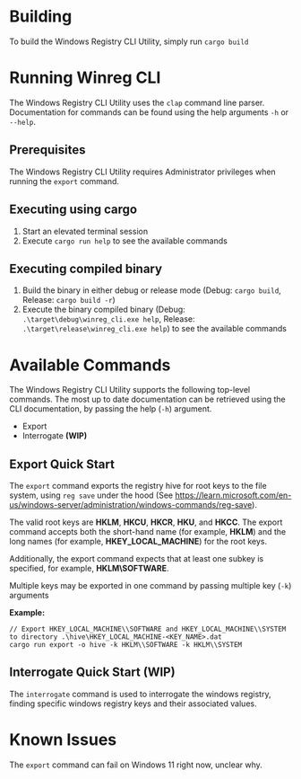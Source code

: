 # Building
To build the Windows Registry CLI Utility, simply run `cargo build`

# Running Winreg CLI
The Windows Registry CLI Utility uses the `clap` command line parser. Documentation for commands can be found using the help arguments `-h` or `--help`.

## Prerequisites
The Windows Registry CLI Utility requires Administrator privileges when running the `export` command.

## Executing using cargo
1. Start an elevated terminal session
2. Execute `cargo run help` to see the available commands

## Executing compiled binary
1. Build the binary in either debug or release mode (Debug: `cargo build`, Release: `cargo build -r`)
2. Execute the binary compiled binary (Debug: `.\target\debug\winreg_cli.exe help`, Release: `.\target\release\winreg_cli.exe help`) to see the available commands

# Available Commands

The Windows Registry CLI Utility supports the following top-level commands. The most up to date documentation can be retrieved using the CLI documentation, by passing the help (`-h`) argument.
* Export
* Interrogate **(WIP)**

## Export Quick Start
The `export` command exports the registry hive for root keys to the file system, using `reg save` under the hood (See https://learn.microsoft.com/en-us/windows-server/administration/windows-commands/reg-save).

The valid root keys are **HKLM**, **HKCU**, **HKCR**, **HKU**, and **HKCC**. The export command accepts both the short-hand name (for example, **HKLM**) and the long names (for example, **HKEY_LOCAL_MACHINE**) for the root keys.

Additionally, the export command expects that at least one subkey is specified, for example, **HKLM\\SOFTWARE**.

Multiple keys may be exported in one command by passing multiple key (`-k`) arguments

**Example:**
```
// Export HKEY_LOCAL_MACHINE\\SOFTWARE and HKEY_LOCAL_MACHINE\\SYSTEM to directory .\hive\HKEY_LOCAL_MACHINE-<KEY_NAME>.dat
cargo run export -o hive -k HKLM\\SOFTWARE -k HKLM\\SYSTEM
```

## Interrogate Quick Start (WIP)
The `interrogate` command is used to interrogate the windows registry, finding specific windows registry keys and their associated values. 

# Known Issues
The `export` command can fail on Windows 11 right now, unclear why.